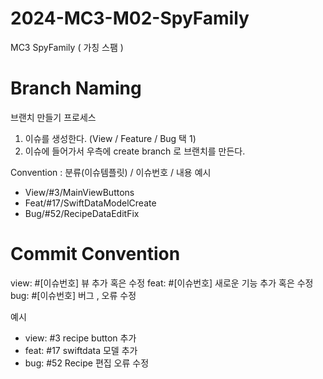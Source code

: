 # 2024-MC3-M02-SpyFamily
MC3 SpyFamily ( 가칭 스팸 )

# Branch Naming
브랜치 만들기 프로세스
1. 이슈를 생성한다. (View / Feature / Bug 택 1)
2. 이슈에 들어가서 우측에 create branch 로 브랜치를 만든다.

Convention : 분류(이슈템플릿) / 이슈번호 / 내용
예시
- View/#3/MainViewButtons
- Feat/#17/SwiftDataModelCreate
- Bug/#52/RecipeDataEditFix


# Commit Convention

view: #[이슈번호] 뷰 추가 혹은 수정
feat: #[이슈번호] 새로운 기능 추가 혹은 수정
bug: #[이슈번호] 버그 , 오류 수정

예시
- view: #3 recipe button 추가
- feat: #17 swiftdata 모델 추가
- bug: #52 Recipe 편집 오류 수정
